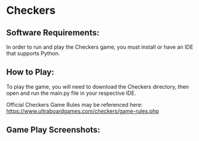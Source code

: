 # Checkers
## Software Requirements:
In order to run and play the Checkers game, you must install or have an IDE that supports Python. 
## How to Play:
To play the game, you will need to download the Checkers directory, then open and run the main.py file in your respective IDE.

Official Checkers Game Rules may be referenced here: https://www.ultraboardgames.com/checkers/game-rules.php
## Game Play Screenshots:
